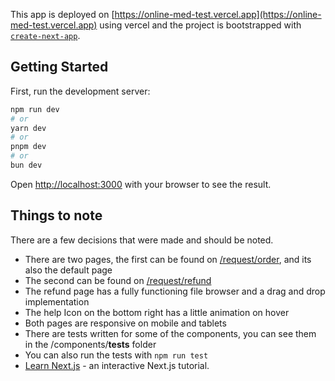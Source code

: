 This app is deployed on [https://online-med-test.vercel.app](https://online-med-test.vercel.app) using vercel and the project is bootstrapped with [`create-next-app`](https://nextjs.org/docs/app/api-reference/cli/create-next-app).

## Getting Started

First, run the development server:

```bash
npm run dev
# or
yarn dev
# or
pnpm dev
# or
bun dev
```

Open [http://localhost:3000](http://localhost:3000) with your browser to see the result.

## Things to note

There are a few decisions that were made and should be noted. 

- There are two pages, the first can be found on [/request/order](https://online-med-test.vercel.app/request/order), and its also the default page
- The second can be found on [/request/refund](https://online-med-test.vercel.app/request/refund)
- The refund page has a fully functioning file browser and a drag and drop implementation
- The help Icon on the bottom right has a little animation on hover
- Both pages are responsive on mobile and tablets
- There are tests written for some of the components, you can see them in the /components/__tests__ folder
- You can also run the tests with `npm run test`
- [Learn Next.js](https://nextjs.org/learn) - an interactive Next.js tutorial.
